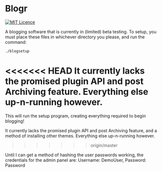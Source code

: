 # Blogr
[![MIT Licence](https://badges.frapsoft.com/os/mit/mit.svg?v=103)](https://opensource.org/licenses/mit-license.php) 

A blogging software that is currently in (limited) beta testing. To setup, you must place these files in whichever directory you please, and run the command:

```sh
./blogsetup
```
<<<<<<< HEAD
It currently lacks the promised plugin API and post Archiving feature. Everything else up-n-running however.
=======

This will run the setup program, creating everything required to begin blogging!

It currently lacks the promised plugin API and post Archiving feature, and a method of installing other themes. Everything else up-n-running however.
>>>>>>> origin/master

Until I can get a method of hashing the user passwords working, the credentials for the admin panel are:
Username: DemoUser, Password: Password
